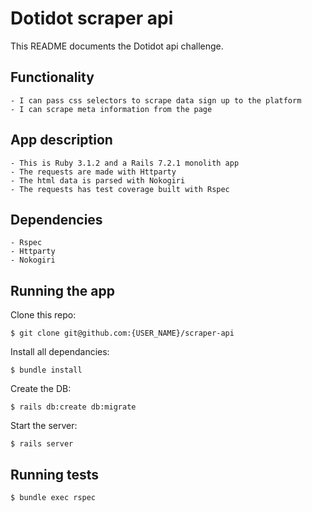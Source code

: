# Dotidot scraper api

This README documents the Dotidot api challenge.

## Functionality
```
- I can pass css selectors to scrape data sign up to the platform
- I can scrape meta information from the page
```

## App description
```
- This is Ruby 3.1.2 and a Rails 7.2.1 monolith app
- The requests are made with Httparty
- The html data is parsed with Nokogiri 
- The requests has test coverage built with Rspec
```

## Dependencies
```
- Rspec
- Httparty
- Nokogiri
```

## Running the app
Clone this repo:
```
$ git clone git@github.com:{USER_NAME}/scraper-api
```
Install all dependancies:
```
$ bundle install
```
Create the DB:
```
$ rails db:create db:migrate
```
Start the server:
```
$ rails server
```

## Running tests
```
$ bundle exec rspec
```
